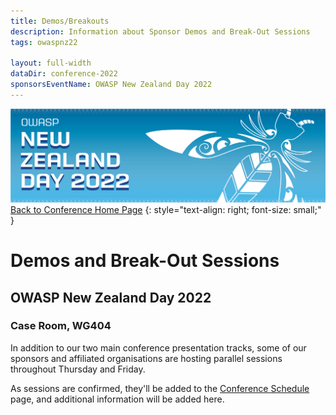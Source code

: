 ```yaml
---
title: Demos/Breakouts
description: Information about Sponsor Demos and Break-Out Sessions
tags: owaspnz22

layout: full-width
dataDir: conference-2022
sponsorsEventName: OWASP New Zealand Day 2022
---
```


[![Web Banner](/assets/images/2022_Banner_Graphic.jpg)](/conference/)   
[Back to Conference Home Page](index.md)
{: style="text-align: right; font-size: small;" }

# Demos and Break-Out Sessions

## OWASP New Zealand Day 2022

### Case Room, WG404

In addition to our two main conference presentation tracks, some of our sponsors and affiliated organisations are hosting parallel sessions throughout Thursday and Friday.

As sessions are confirmed, they'll be added to the [Conference Schedule](schedule.md) page, and additional information will be added here.
